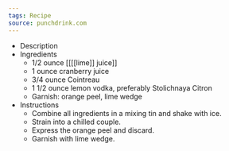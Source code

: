```yaml
---
tags: Recipe
source: punchdrink.com
---
```


- Description
- Ingredients
	- 1/2 ounce [[[[lime]] juice]]
	- 1 ounce cranberry juice
	- 3/4 ounce Cointreau
	- 1 1/2 ounce lemon vodka, preferably Stolichnaya Citron
	- Garnish: orange peel, lime wedge
- Instructions
	- Combine all ingredients in a mixing tin and shake with ice.
	- Strain into a chilled couple.
	- Express the orange peel and discard.
	- Garnish with lime wedge.